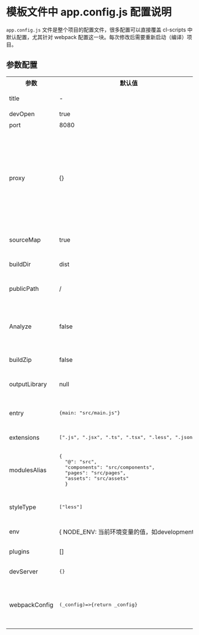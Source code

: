 # 模板文件中 app.config.js 配置说明

`app.config.js` 文件是整个项目的配置文件，很多配置可以直接覆盖 cl-scripts 中默认配置，尤其针对 webpack 配置这一块。每次修改后需要重新启动（编译）项目。

## 参数配置

<table>
<tr>
<th>参数</th><th>默认值</th><th>类型</th><th>说明</th>
</tr>

<tr>
<td>title</td>
<td>-</td>
<td>String</td>
<td>项目标题会初始化index.html里header头的title</td>
</tr>

<tr>
<td>devOpen</td>
<td>true</td>
<td>Boolean</td>
<td>开发环境是否自动打开浏览器</td>
</tr>

<tr>
<td>port</td>
<td>8080</td>
<td>Number</td>
<td>开发环境启动时的端口号</td>
</tr>

<tr>
<td>proxy</td>
<td>{}</td>
<td>Object</td>
<td>代理，示例：
<pre>

    {"/zzt_api/cwl_api/": {

      target: "http://cwldev.cm253.com",
      changeOrigin: true,
      pathRewrite: { "^/zzt_api/cwl_api/": "/" },
    }}

</pre>
</td>

</tr>

<tr>
<td>sourceMap</td>
<td>true</td>
<td>Boolean</td>
<td>生成环境是否生成.map后缀文件，方便生产环境报错时快速定位问题</td>
</tr>

<tr>
<td>buildDir</td>
<td>dist</td>
<td>String</td>
<td>build产生的静态资源目录名称</td>
</tr>

<tr>
<td>publicPath</td>
<td>/</td>
<td>String</td>
<td>index.html中静态资源引用的路径，可以是绝对也可以是域名</td>
</tr>

<tr>
<td>Analyze</td>
<td>false</td>
<td>Boolean</td>
<td>Build打包编译后是否开启构建包分析功能，设置打开后，每次编译后，都可以在http://127.0.0.1:8888/查看编译分析详细内容</td>
</tr>

<tr>
<td>buildZip</td>
<td>false</td>
<td>Boolean</td>
<td>是否开启build成功后自动把dist压缩成zip文件</td>
</tr>

<tr>
<td>outputLibrary</td>
<td>null</td>
<td>Object</td>
<td>编译出口output库类型配置，配置说明请参考webpack官网。<a href="https://webpack.docschina.org/configuration/output/#outputlibrary">查看地址</a></td>
</tr>

<tr>
<td>entry</td>
<td><pre>{main: "src/main.js"}</pre></td>
<td>Object</td>
<td>iwebpack打包的入口, 多页面时设置多入口即可. 设置的对象会和默认做合并操作</td>
</tr>

<tr>
<td>extensions</td>
<td><pre>[".js", ".jsx", ".ts", ".tsx", ".less", ".json"]</pre></td>
<td>Array</td>
<td>i项目中引用文件时可以省略的后缀名</td>
</tr>

<tr>
<td>modulesAlias</td>
<td><pre>{
  "@": "src", 
  "components": "src/components", 
  "pages": "src/pages", 
  "assets": "src/assets"
  }</pre></td>
<td>Object</td>
<td>项目中引用文件路径前缀别名，无需“../../”</td>
</tr>

<tr>
<td>styleType</td>
<td><pre>["less"]</pre></td>
<td>Array</td>
<td>项目中包含的CSS 扩展语言，默认支持Less，如果换成sass可以直接["sass"]</td>
</tr>

<tr>
<td>env</td>
<td>{
  NODE_ENV: 当前环境变量的值，如development
}</td>
<td>Array</td>
<td>当前的环境变量，项目中科院通过process.env. 键值获取</td>
</tr>

<tr>
<td>plugins</td>
<td>[]</td>
<td>Array</td>
<td>给webpack的plugins添加额外的配置插件</td>
</tr>

<tr>
<td>devServer</td>
<td><pre>{}</pre></td>
<td>Object</td>
<td>覆盖devServer的配置信息, 无特殊需求无需修改</td>
</tr>

<tr>
<td>webpackConfig</td>
<td><pre>(_config)=>{return _config}</pre></td>
<td>Function</td>
<td>架手架会把当前的环境下的webpack配置以参数的形式提供出来，然后修改后，再返回。一般情况话不需要设置，除非要做大量改动。</td>
</tr>

</table>
